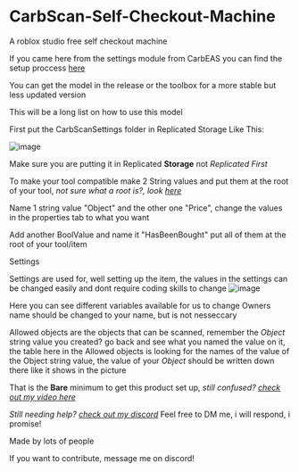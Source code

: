 # CarbScan-Self-Checkout-Machine
A roblox studio free self checkout machine

If you came here from the settings module from CarbEAS you can find the setup proccess [here](https://github.com/artlurg431/CarbEAS-EAS-Alarm-For-Roblox)

You can get the model in the release or the toolbox for a more stable but less updated version

This will be a long list on how to use this model

First put the CarbScanSettings folder in Replicated Storage
Like This:

![image](https://github.com/user-attachments/assets/7b491955-aa5d-46a0-85c5-41554a130af3)

Make sure you are putting it in Replicated **Storage** not _Replicated First_

To make your tool compatible make 2 String values and put them at the root of your tool, _not sure what a root is?, look [here](https://imgur.com/a/mmvWcQo)_

Name 1 string value "Object" and the other one "Price", change the values in the properties tab to what you want

Add another BoolValue and name it "HasBeenBought" put all of them at the root of your tool/item

Settings

Settings are used for, well setting up the item, the values in the settings can be changed easily and dont require coding skills to change
![image](https://github.com/user-attachments/assets/345f80a5-672a-4528-a6e4-377e93010f6a)

Here you can see different variables available for us to change
Owners name should be changed to your name, but is not nesseccary

Allowed objects are the objects that can be scanned, remember the _Object_ string value you created? go back and see what you named the value on it, the table here in the Allowed objects is looking
for the names of the value of the Object string value, the value of your _Object_ should be written down there like it shows in the picture

That is the **Bare** minimum to get this product set up, _still confused? [check out my video here](https://youtu.be/boNGEnkyBzE)_

_Still needing help? [check out my discord](https://discord.gg/N7vvn9tSur)_
Feel free to DM me, i will respond, i promise!

Made by lots of people

If you want to contribute, message me on discord!
